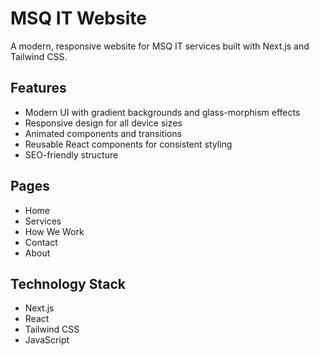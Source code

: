 # MSQ IT Website

A modern, responsive website for MSQ IT services built with Next.js and Tailwind CSS.

## Features

- Modern UI with gradient backgrounds and glass-morphism effects
- Responsive design for all device sizes
- Animated components and transitions
- Reusable React components for consistent styling
- SEO-friendly structure

## Pages

- Home
- Services
- How We Work
- Contact
- About

## Technology Stack

- Next.js
- React
- Tailwind CSS
- JavaScript
